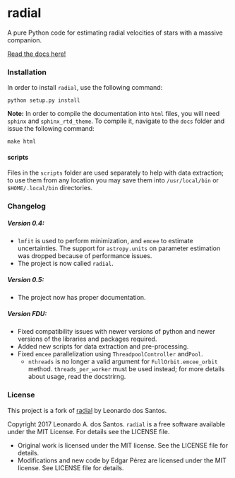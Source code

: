 # radial
A pure Python code for estimating radial velocities of stars with a massive companion.

[Read the docs here!](http://radial.rtfd.io/)

### Installation

In order to install `radial`, use the following command:

```
python setup.py install
```

**Note:** In order to compile the documentation into `html` files, you will need `sphinx` and `sphinx_rtd_theme`. To compile it, navigate to the `docs` folder and issue the following command:

```
make html
```

#### scripts

Files in the `scripts` folder are used separately to help with data extraction; to use them from any location you may save them into `/usr/local/bin` or `$HOME/.local/bin` directories.

### Changelog

##### Version 0.4: 
* ``lmfit`` is used to perform minimization, and ``emcee`` to estimate uncertainties. The support for ``astropy.units`` on parameter estimation was dropped because of performance issues.
* The project is now called ``radial``.

##### Version 0.5:
* The project now has proper documentation.

##### Version FDU:

- Fixed compatibility issues with newer versions of python and newer versions of the libraries and packages required.
- Added new scripts for data extraction and pre-processing.
- Fixed `emcee` parallelization using `ThreadpoolController` and`Pool`.
  - `nthreads` is no longer a valid argument for `FullOrbit.emcee_orbit` method. `threads_per_worker` must be used instead; for more details about usage, read the docstrirng.

### License

This project is a fork of [radial](https://github.com/ladsantos/radial) by Leonardo dos Santos.

Copyright 2017 Leonardo A. dos Santos. `radial` is a free software available under the MIT License. For details see the LICENSE file.

- Original work is licensed under the MIT license. See the LICENSE file for details.
- Modifications and new code by Edgar Pérez are licensed under the MIT license. See LICENSE file for details.